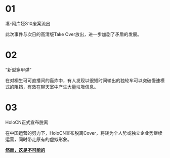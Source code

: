 # 01 

凑-阿库娅S10废案流出

此次事件与次日的高清版Take Over放出，进一步加剧了矛盾的发展。

# 02 

“新型穿甲弹”

在对桐生可可直播间的轰炸中，有人发现以很短时间输出的独轮车可以突破慢速模式的阻挡，有效在聊天室中产生大量垃圾信息。

# 03 

HoloCN正式宣布脱离

在中国运营的努力下，HoloCN宣布脱离Cover，将转为个人势或独立企业势继续运营，同时带走原有的虚拟形象。

[**然而，这是不可能的**](../20201027/README.md#02)